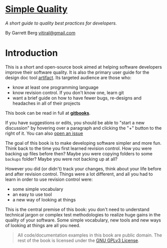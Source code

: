 # [Simple Quality][1]
*A short guide to quality best practices for developers.*

By Garrett Berg <vitiral@gmail.com>

# Introduction
This is a short and open-source book aimed at helping software developers
improve their software quality. It is also the primary user guide for the design
doc tool [artifact][4]. Its targeted audience are those who:
- know at least one programming language
- know revision control. If you don't know one, learn git
- want a brief guide on how to have fewer bugs, re-designs and headaches
  in all of their projects

This book can be read in full at **[gitbooks][1]**.

If you have suggestions or edits, you should be able to "start a new discussion"
by hovering over a paragraph and clicking the "+" button to the right of it.
You can also [open an issue][2]

The goal of this book is to make developing software simpler and more fun. Think
back to the time you first learned revision control. How you were backing up
files before then? Maybe you were copying folders to some `backups` folder?
Maybe you were not backing up at all?

However you did (or didn't) track your changes, think about your life before and after
revision control. Things were a lot different, and all you had to learn in order
to use revision control were:
- some simple vocabulary
- an easy to use tool
- a new way of looking at things

This is the central premise of this book: you don't need to understand technical
jargon or complex test methodologies to realize huge gains in the quality of
your software. Some simple vocabulary, new tools and new ways of looking at
things are all you need.

> All code/documentation examples in this book are public domain. The rest of
> the book is licensed under the [GNU GPLv3 License][3].

[1]: https://vitiral.gitbooks.io/simple-quality/content/
[2]: https://github.com/vitiral/simple-quality/issues
[3]: https://www.google.com/search?q=gnu+gpl+v3&ie=utf-8&oe=utf-8
[4]: https://github.com/vitiral

